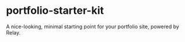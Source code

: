 # portfolio-starter-kit
A nice-looking, minimal starting point for your portfolio site, powered by Relay.
